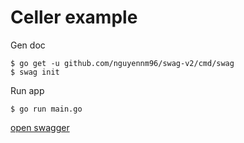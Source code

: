 # Celler example

Gen doc

```console
$ go get -u github.com/nguyennm96/swag-v2/cmd/swag
$ swag init
```

Run app

```console
$ go run main.go
```

[open swagger](http://localhost:8080/swagger/index.html)

